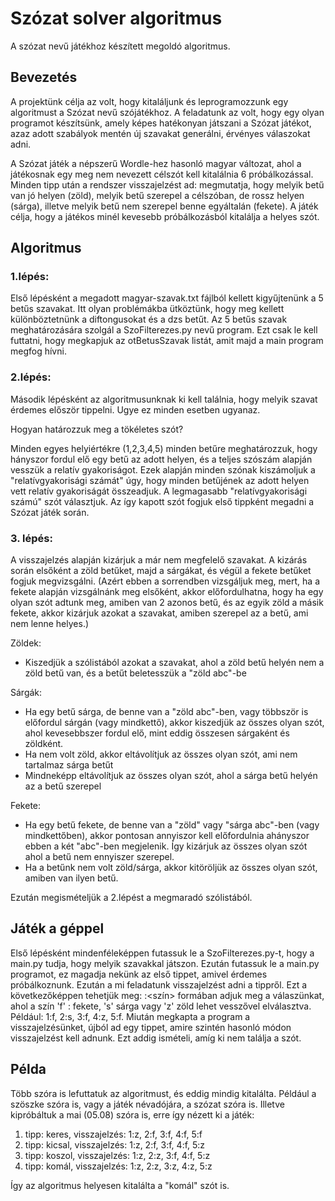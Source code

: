 # Szózat solver algoritmus
A szózat nevű játékhoz készített megoldó algoritmus.

## Bevezetés

A projektünk célja az volt, hogy kitaláljunk és leprogramozzunk egy algoritmust a Szózat nevű szójátékhoz. A feladatunk az volt, hogy egy olyan programot készítsünk, amely képes hatékonyan játszani a Szózat játékot, azaz adott szabályok mentén új szavakat generálni, érvényes válaszokat adni.

A Szózat játék a népszerű Wordle-hez hasonló magyar változat, ahol a játékosnak egy meg nem nevezett célszót kell kitalálnia 6 próbálkozással. Minden tipp után a rendszer visszajelzést ad: megmutatja, hogy melyik betű van jó helyen (zöld), melyik betű szerepel a célszóban, de rossz helyen (sárga), illetve melyik betű nem szerepel benne egyáltalán (fekete). A játék célja, hogy a játékos minél kevesebb próbálkozásból kitalálja a helyes szót.

## Algoritmus
### 1.lépés:
Első lépésként a megadott magyar-szavak.txt fájlból kellett kigyűjtenünk a 5 betűs szavakat. Itt olyan problémákba ütköztünk, hogy meg kellett különböztetnünk a diftongusokat és a dzs betűt. Az 5 betűs szavak meghatározására szolgál a SzoFilterezes.py nevű program. Ezt csak le kell futtatni, hogy megkapjuk az otBetusSzavak listát, amit majd a main program megfog hívni.

### 2.lépés:
Második lépésként az algoritmusunknak ki kell találnia, hogy melyik szavat érdemes először tippelni. Ugye ez minden esetben ugyanaz.<br>

Hogyan határozzuk meg a tökéletes szót?<br>

Minden egyes helyiértékre (1,2,3,4,5) minden betűre meghatározzuk, hogy hányszor fordul elő egy betű az adott helyen, és a teljes szószám alapján vesszük a relatív gyakoriságot. Ezek alapján minden szónak kiszámoljuk a "relatívgyakorisági számát" úgy, hogy minden betűjének az adott helyen vett relatív gyakoriságát összeadjuk. A legmagasabb "relatívgyakorisági számú" szót választjuk. Az így kapott szót fogjuk első tippként megadni a Szózat játék során.

### 3. lépés:
A visszajelzés alapján kizárjuk a már nem megfelelő szavakat.
A kizárás során elsőként a zöld betűket, majd a sárgákat, és végül a fekete betűket fogjuk megvizsgálni. (Azért ebben a sorrendben vizsgáljuk meg, mert, ha a fekete alapján vizsgálnánk meg elsőként, akkor előfordulhatna, hogy ha egy olyan szót adtunk meg, amiben van 2 azonos betű, és az egyik zöld a másik fekete, akkor kizárjuk azokat a szavakat, amiben szerepel az a betű, ami nem lenne helyes.) <br>

Zöldek: <br>
- Kiszedjük a szólistából azokat a szavakat, ahol a zöld betű helyén nem a zöld betű van, és a betűt beletesszük a "zöld abc"-be <br>

Sárgák:<br>
- Ha egy betű sárga, de benne van a "zöld abc"-ben, vagy többször is előfordul sárgán (vagy mindkettő), akkor kiszedjük az összes olyan szót, ahol kevesebbszer fordul elő, mint eddig összesen sárgaként és zöldként.
- Ha nem volt zöld, akkor eltávolítjuk az összes olyan szót, ami nem tartalmaz sárga betűt
- Mindneképp eltávolítjuk az összes olyan szót, ahol a sárga betű helyén az a betű szerepel<br>

Fekete:<br>
- Ha egy betű fekete, de benne van a "zöld" vagy "sárga abc"-ben (vagy mindkettőben), akkor pontosan annyiszor kell előfordulnia ahányszor ebben a két "abc"-ben megjelenik. Így kizárjuk az összes olyan szót ahol a betű nem ennyiszer  szerepel.
- Ha a betűnk nem volt zöld/sárga, akkor kitöröljük az összes olyan szót, amiben van ilyen betű.<br>

Ezután megismételjük a 2.lépést a megmaradó szólistából.

## Játék a géppel
Első lépésként mindenféleképpen futassuk le a SzoFilterezes.py-t, hogy a main.py tudja, hogy melyik szavakkal játszon.
Ezután futassuk le a main.py programot, ez magadja nekünk az első tippet, amivel érdemes próbálkoznunk. Ezután a mi feladatunk visszajelzést adni a tippről. Ezt a következőképpen tehetjük meg:  <index>:<szín> formában adjuk meg a válaszünkat, ahol a szín 'f' : fekete, 's' sárga vagy 'z' zöld lehet vesszővel elválasztva. Például: 1:f, 2:s, 3:f, 4:z, 5:f.
Miután megkapta a program a visszajelzésünket, újból ad egy tippet, amire szintén hasonló módon visszajelzést kell adnunk. Ezt addig ismételi, amíg ki nem találja a szót.

## Példa
Több szóra is lefuttatuk az algoritmust, és eddig mindig kitalálta. Például a szöszke szóra is, vagy a játék névadójára, a szózat szóra is. Illetve kipróbáltuk a mai (05.08) szóra is, erre így nézett ki a játék: 
1. tipp: keres, visszajelzés: 1:z, 2:f, 3:f, 4:f, 5:f <br>
2. tipp: kicsal, visszajelzés: 1:z, 2:f, 3:f, 4:f, 5:z <br>
3. tipp: koszol, visszajelzés: 1:z, 2:z, 3:f, 4:f, 5:z <br>
4. tipp: komál, visszajelzés: 1:z, 2:z, 3:z, 4:z, 5:z <br>

Így az algoritmus helyesen kitalálta a "komál" szót is.

